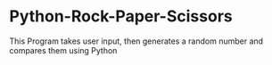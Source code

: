 # Python-Rock-Paper-Scissors
This Program takes user input, then generates a random number and compares them using Python